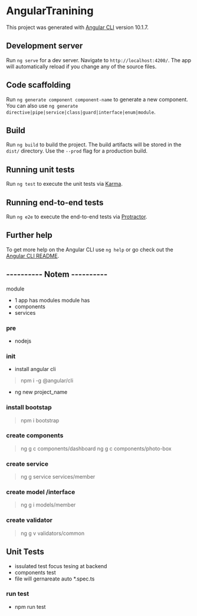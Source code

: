 # AngularTranining

This project was generated with [Angular CLI](https://github.com/angular/angular-cli) version 10.1.7.

## Development server

Run `ng serve` for a dev server. Navigate to `http://localhost:4200/`. The app will automatically reload if you change any of the source files.

## Code scaffolding

Run `ng generate component component-name` to generate a new component. You can also use `ng generate directive|pipe|service|class|guard|interface|enum|module`.

## Build

Run `ng build` to build the project. The build artifacts will be stored in the `dist/` directory. Use the `--prod` flag for a production build.

## Running unit tests

Run `ng test` to execute the unit tests via [Karma](https://karma-runner.github.io).

## Running end-to-end tests

Run `ng e2e` to execute the end-to-end tests via [Protractor](http://www.protractortest.org/).

## Further help

To get more help on the Angular CLI use `ng help` or go check out the [Angular CLI README](https://github.com/angular/angular-cli/blob/master/README.md).



## ---------- Notem ----------
module
- 1 app has modules
module has 
- components
- services

### pre
- nodejs

### init 
- install angular cli 
> npm i -g @angular/cli
- ng new project_name

### install bootstap
> npm i bootstrap

### create components 
> ng g c components/dashboard
> ng g c components/photo-box

### create service
> ng g service services/member

### create model /interface
> ng g i models/member

### create validator
> ng g v validators/common


## Unit Tests
- issulated test focus tesing at backend
- components test
- file will gernareate auto *.spec.ts

### run test
- npm run test

